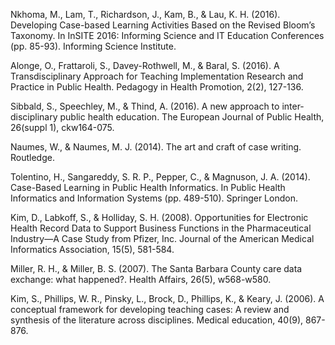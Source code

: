 Nkhoma, M., Lam, T., Richardson, J., Kam, B., & Lau, K. H. (2016). Developing Case-based Learning Activities Based on the Revised Bloom’s Taxonomy. In InSITE 2016: Informing Science and IT Education Conferences (pp. 85-93). Informing Science Institute.

Alonge, O., Frattaroli, S., Davey-Rothwell, M., & Baral, S. (2016). A Transdisciplinary Approach for Teaching Implementation Research and Practice in Public Health. Pedagogy in Health Promotion, 2(2), 127-136.

Sibbald, S., Speechley, M., & Thind, A. (2016). A new approach to inter-disciplinary public health education. The European Journal of Public Health, 26(suppl 1), ckw164-075.

Naumes, W., & Naumes, M. J. (2014). The art and craft of case writing. Routledge.

Tolentino, H., Sangareddy, S. R. P., Pepper, C., & Magnuson, J. A. (2014). Case-Based Learning in Public Health Informatics. In Public Health Informatics and Information Systems (pp. 489-510). Springer London.

Kim, D., Labkoff, S., & Holliday, S. H. (2008). Opportunities for Electronic Health Record Data to Support Business Functions in the Pharmaceutical Industry—A Case Study from Pfizer, Inc. Journal of the American Medical Informatics Association, 15(5), 581-584.

Miller, R. H., & Miller, B. S. (2007). The Santa Barbara County care data exchange: what happened?. Health Affairs, 26(5), w568-w580.

Kim, S., Phillips, W. R., Pinsky, L., Brock, D., Phillips, K., & Keary, J. (2006). A conceptual framework for developing teaching cases: A review and synthesis of the literature across disciplines. Medical education, 40(9), 867-876.

